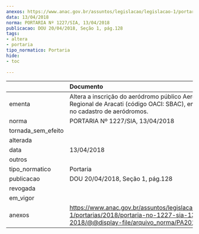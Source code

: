 ```yaml
---
anexos: https://www.anac.gov.br/assuntos/legislacao/legislacao-1/portarias/2018/portaria-no-1227-sia-13-04-2018/@@display-file/arquivo_norma/PA2018-1227.pdf
data: 13/04/2018
norma: PORTARIA Nº 1227/SIA, 13/04/2018
publicacao: DOU 20/04/2018, Seção 1, pág.128
tags:
- altera
- portaria
tipo_normatico: Portaria
hide: 
- toc 
 
---
```


|                    | Documento                                                                                                                                            |
|:-------------------|:-----------------------------------------------------------------------------------------------------------------------------------------------------|
| ementa             | Altera a inscrição do aeródromo público Aeroporto Regional de Aracati (código OACI: SBAC), em Aracati/CE, no cadastro de aeródromos.                 |
| norma              | PORTARIA Nº 1227/SIA, 13/04/2018                                                                                                                     |
| tornada_sem_efeito |                                                                                                                                                      |
| alterada           |                                                                                                                                                      |
| data               | 13/04/2018                                                                                                                                           |
| outros             |                                                                                                                                                      |
| tipo_normatico     | Portaria                                                                                                                                             |
| publicacao         | DOU 20/04/2018, Seção 1, pág.128                                                                                                                     |
| revogada           |                                                                                                                                                      |
| em_vigor           |                                                                                                                                                      |
| anexos             | https://www.anac.gov.br/assuntos/legislacao/legislacao-1/portarias/2018/portaria-no-1227-sia-13-04-2018/@@display-file/arquivo_norma/PA2018-1227.pdf |